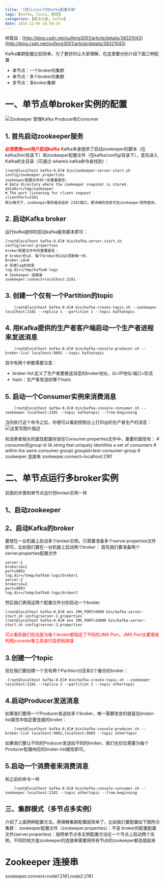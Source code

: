```yaml
---
title: '[转]Linux下的Kafka配置步骤'
tags: [kafka, linux, 教程]
categories: [解决方案, kafka]
date: 2016-12-05 16:59:19
---
```


转载自：[http://blog.csdn.net/suifeng3051/article/details/38321043](http://blog.csdn.net/suifeng3051/article/details/38321043)

Kafka集群配置比较简单，为了更好的让大家理解，在这里要分别介绍下面三种配置

- 单节点：一个broker的集群
- 单节点：多个broker的集群
- 多节点：多broker集群

# 一、单节点单broker实例的配置
![Zookeeper 管理Kafka Producer和Consumer](http://img.blog.csdn.net/20140731174519164?watermark/2/text/aHR0cDovL2Jsb2cuY3Nkbi5uZXQvc3VpZmVuZzMwNTE=/font/5a6L5L2T/fontsize/400/fill/I0JBQkFCMA==/dissolve/70/gravity/SouthEast)

## 1. 首先启动zookeeper服务
<font color=ff0000>**必须使用root用户启动kafka**</font>
Kafka本身提供了启动zookeeper的脚本（在kafka/bin/目录下）和zookeeper配置文件（在kafka/config/目录下），首先进入Kafka的主目录（可通过 whereis kafka命令查找到）：
```
[root@localhost kafka-0.8]# bin/zookeeper-server-start.sh config/zookeeper.properties
zookeeper配置文件的一些重要属性:
# Data directory where the zookeeper snapshot is stored.
dataDir=/tmp/zookeeper
# The port listening for client request
clientPort=2181
默认情况下，zookeeper服务器会监听 2181端口，更详细的信息可去zookeeper官网查阅。
```

## 2. 启动Kafka broker
运行kafka提供的启动kafka服务脚本即可：
```
[root@localhost kafka-0.8]# bin/kafka-server-start.sh config/server.properties
broker配置文件中的重要属性：
# broker的id. 每个broker的id必须是唯一的.
Broker.id=0
# 存放log的目录
log.dir=/tmp/kafka8-logs
# Zookeeper 连接串
zookeeper.connect=localhost:2181
```

## 3. 创建一个仅有一个Partition的topic  

		[root@localhost kafka-0.8]# bin/kafka-create-topic.sh --zookeeper localhost:2181 --replica 1 --partition 1 --topic kafkatopic


## 4. 用Kafka提供的生产者客户端启动一个生产者进程来发送消息  

		[root@localhost kafka-0.8]# bin/kafka-console-producer.sh --broker-list localhost:9092 --topic kafkatopic
其中有两个参数需要注意：

- broker-list:定义了生产者要推送消息的broker地址，以<IP地址:端口>形式
- topic：生产者发送给哪个topic

## 5. 启动一个Consumer实例来消费消息  

		[root@localhost kafka-0.8]# bin/kafka-console-consumer.sh --zookeeper localhost:2181 --topic kafkatopic --from-beginning

当你执行这个命令之后，你便可以看到控制台上打印出的生产者生产的消息：
![这里写图片描述](http://img.blog.csdn.net/20140731173902203?watermark/2/text/aHR0cDovL2Jsb2cuY3Nkbi5uZXQvc3VpZmVuZzMwNTE=/font/5a6L5L2T/fontsize/400/fill/I0JBQkFCMA==/dissolve/70/gravity/SouthEast)

和消费者相关的属性配置存放在Consumer.properties文件中，重要的属性有：
     # consumer的group id (A string that uniquely identifies a set of consumers
     # within the same consumer group)
     groupid=test-consumer-group
     # zookeeper 连接串
     zookeeper.connect=localhost:2181

# 二、单节点运行多broker实例  

前面的步骤和单节点运行但broker实例一样

## 1、启动zookeeper
## 2、启动Kafka的broker
要想在一台机器上启动多个broker实例，只需要准备多个server.properties文件即可，比如我们要在一台机器上启动两个broker：
首先我们要准备两个server.properties配置文件
```
server-1
brokerid=1
port=9092
log.dir=/temp/kafka8-logs/broker1    
server-2
brokerid=2
port=9093
log.dir=/temp/kafka8-logs/broker2
```
然后我们再用这两个配置文件分别启动一个broker
```
[root@localhost kafka-0.8]# env JMX_PORT=9999 bin/kafka-server-start.sh config/server-1.properties
[root@localhost kafka-0.8]# env JMX_PORT=10000 bin/kafka-server-start.sh config/server-2.properties
```
<font color=#ff0000>可以看到我们启动是为每个broker都指定了不同的JMX Port，JMX Port主要用来利用jconsole等工具进行监控和排错</font>

## 3.创建一个topic
现在我们要创建一个含有两个Partition分区和2个备份的broker：

     [root@localhost kafka-0.8]# bin/kafka-create-topic.sh --zookeeper localhost:2181 --replica 2 --partition 2 --topic othertopic


## 4.启动Producer发送消息

如果我们要用一个Producer发送给多个broker，唯一需要改变的就是在broker-list属性中指定要连接的broker：

		[root@localhost kafka-0.8]# bin/kafka-console-producer.sh --broker-list localhost:9092,localhost:9093 --topic othertopic

 如果我们要让不同的Producer发送给不同的broker，我们也仅仅需要为每个Producer配置响应的broker-list属性即可。

## 5.启动一个消费者来消费消息
和之前的命令一样

		[root@localhost kafka-0.8]# bin/kafka-console-consumer.sh --zookeeper localhost:2181 --topic othertopic --from-beginning

## 三、集群模式（多节点多实例）
介绍了上面两种配置方法，再理解集群配置就简单了，比如我们要配置如下图所示集群：
zookeeper配置文件（zookeeper.properties）：不变
broker的配置配置文件(server.properties)：按照单节点多实例配置方法在一个节点上启动两个实例，不同的地方是zookeeper的连接串需要把所有节点的zookeeper都连接起来
  # Zookeeper 连接串
  zookeeper.connect=node1:2181,node2:2181

